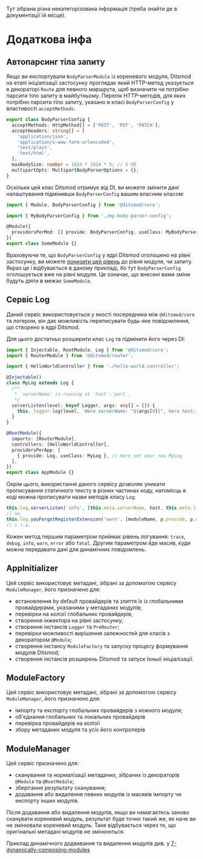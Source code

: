 Тут зібрана різна некатегорізована інформація (треба знайти де в документації їй місце).

# Додаткова інфа

## Автопарсинг тіла запиту

Якщо ви експортували `BodyParserModule` із кореневого модуля, Ditsmod на етапі ініціалізації
застосунку проглядає який HTTP-метод указується в декораторі `Route` для певного маршрута, щоб
визначити чи потрібно парсити тіло запиту в майбутньому. Перелік HTTP-методів, для яких потрібно
парсити тіло запиту, указано в класі `BodyParserConfig` у властивості `acceptMethods`:

```ts
export class BodyParserConfig {
  acceptMethods: HttpMethod[] = ['POST', 'PUT', 'PATCH'];
  acceptHeaders: string[] = [
    'application/json',
    'application/x-www-form-urlencoded',
    'text/plain',
    'text/html',
  ];
  maxBodySize: number = 1024 * 1024 * 5; // 5 MB
  multipartOpts: MultipartBodyParserOptions = {};
}
```

Оскільки цей клас Ditsmod отримує від DI, ви можете змінити дані налаштування підмінивши
`BodyParserConfig` вашим власним класом:

```ts
import { Module, BodyParserConfig } from '@ditsmod/core';

import { MyBodyParserConfig } from './my-body-parser-config';

@Module({
  providersPerMod: [{ provide: BodyParserConfig, useClass: MyBodyParserConfig }],
})
export class SomeModule {}
```

Враховуючи те, що `BodyParserConfig` у ядрі Ditsmod оголошено на рівні застосунку, ви можете
[понизити цей рівень][127] до рівня модуля, чи запиту. Якраз це і відбувається в даному
прикладі, бо тут `BodyParserConfig` оголошується вже на рівні модуля. Це означає, що внесені
вами зміни будуть діяти в межах `SomeModule`.

## Сервіс Log

Даний сервіс використовується у якості посередника між `@ditsmod/core` та логером, він
дає можливість переписувати будь-яке повідомлення, що створено в ядрі Ditsmod.

Для цього достатньо розширити клас `Log` та підмінити його через DI:

```ts
import { Injectable, RootModule, Log } from '@ditsmod/core';
import { RouterModule } from '@ditsmod/router';

import { HelloWorldController } from './hello-world.controller';

@Injectable()
class MyLog extends Log {
  /**
   * `serverName` is running at `host`:`port`.
   */
  serverListen(level: keyof Logger, args: any[] = []) {
    this._logger.log(level, `Here serverName: "${args[0]}", here host: "${args[1]}", and here port: "${args[2]}"`);
  }
}

@RootModule({
  imports: [RouterModule],
  controllers: [HelloWorldController],
  providersPerApp: [
    { provide: Log, useClass: MyLog }, // Here set your new MyLog
  ],
})
export class AppModule {}
```

Окрім цього, використання даного сервісу дозволяє уникати прописування статичного тексту в різних
частинах коду, натомісць в коді можна прописувати назви методів класу `Log`:

```ts
this.log.serverListen('info', [this.meta.serverName, host, this.meta.listenOptions.port]);
// чи
this.log.youForgotRegisterExtension('warn', [moduleName, p.provide, p.useClass.name]);
// і т.д.
```

Кожен метод першим параметром приймає рівень логування: `trace`, `debug`, `info`, `warn`, `error`
або `fatal`. Другим параметром йде масив, куди можна передавати дані для динамічних повідомлень.

## AppInitializer

Цей сервіс використовує метадані, зібрані за допомогою сервісу `ModuleManager`, його
призначено для:

- встановлення by default провайдерів та злиття їх із глобальними провайдерами, указаними у метаданих
модулів;
- перевірки на колізії глобальних провайдерів;
- створення інжектора на рівні застосунку;
- створення інстансів `Logger` та `PreRouter`;
- перевірки можливості вирішення залежностей для класів з декоратором `@Module`;
- створення інстансу `ModuleFactory` та запуску процесу формування модулів Ditsmod;
- створення інстансів розширень Ditsmod та запуск їхньої ініціалізації.

## ModuleFactory

Цей сервіс використовує метадані, зібрані за допомогою сервісу `ModuleManager`, його
призначено для:

- імпорту та експорту глобальних провайдерів з кожного модуля;
- об'єднання глобальних та локальних провайдерів
- перевірка провайдерів на колізії
- збору метаданих модуля та усіх його контролерів

## ModuleManager

Цей сервіс призначено для:

- сканування та нормалізації метаданих, зібраних із декораторів `@Module` та `@RootModule`;
- зберігання результату сканування;
- додавання або видалення певних модулів із масивів імпорту чи експорту інших модулів.

Після додавання або видалення модулів, якщо ви намагаєтесь заново сканувати кореневий модуль,
результат буде точно такий же, як наче ви не змінювали кореневий модуль. Таке відбувається
через те, що оригінальні метадані модулів не змінюються.

Приклад динамічного додвавання та видалення модулів див. у [7-dynamically-composing-modules](../examples/dynamically-composing-modules)

[127]: ./dependency-injection#пріоритетність-провайдерів
